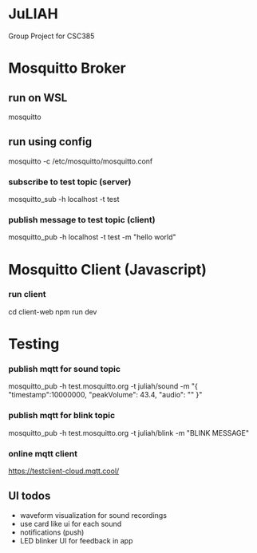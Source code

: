 # JuLIAH

Group Project for CSC385

# Mosquitto Broker

## run on WSL

mosquitto

## run using config

mosquitto -c /etc/mosquitto/mosquitto.conf

### subscribe to test topic (server)

mosquitto_sub -h localhost -t test

### publish message to test topic (client)

mosquitto_pub -h localhost -t test -m "hello world"

# Mosquitto Client (Javascript)

### run client

cd client-web
npm run dev

# Testing

### publish mqtt for sound topic

mosquitto_pub -h test.mosquitto.org -t juliah/sound -m "{ \"timestamp\":10000000, \"peakVolume\": 43.4, \"audio\": \"\" }"

### publish mqtt for blink topic 

mosquitto_pub -h test.mosquitto.org -t juliah/blink -m "BLINK MESSAGE"

### online mqtt client

https://testclient-cloud.mqtt.cool/

## UI todos

- waveform visualization for sound recordings
- use card like ui for each sound
- notifications (push)
- LED blinker UI for feedback in app
